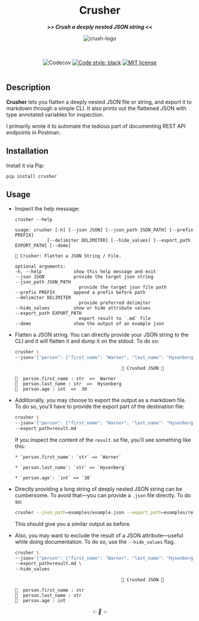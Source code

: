 <div align="center">

<h1>Crusher</h1>

<strong>>> <i>Crush a deeply nested JSON string</i> <<</strong>


<img src="https://user-images.githubusercontent.com/30027932/107146854-d7a57600-6974-11eb-978e-aab0b94743da.png" alt="crush-logo">

<br></br>
![Codecov](https://img.shields.io/codecov/c/github/rednafi/crusher?color=pink&style=flat-square&logo=appveyor)
[![Code style: black](https://img.shields.io/badge/code%20style-black-000000.svg?style=flat-square&logo=appveyor)](https://github.com/python/black)
[![MIT license](https://img.shields.io/badge/License-MIT-blue.svg?style=flat-square&logo=appveyor)](./LICENSE)
<br></br>

</div>

## Description

**Crusher** lets you flatten a deeply nested JSON file or string, and export it to markdown through a simple CLI. It also prints out the flattened JSON with type annotated variables for inspection.

I primarily wrote it to automate the tedious part of documenting REST API endpoints in Postman.

## Installation

Install it via Pip:

```
pip install crusher
```

## Usage

* Inspect the help message:

    ```
    crusher --help
    ```

    ```
    usage: crusher [-h] [--json JSON] [--json_path JSON_PATH] [--prefix PREFIX]
                [--delimiter DELIMITER] [--hide_values] [--export_path EXPORT_PATH] [--demo]

    🗿 Crusher: Flatten a JSON String / File.

    optional arguments:
    -h, --help            show this help message and exit
    --json JSON           provide the target json string
    --json_path JSON_PATH
                            provide the target json file path
    --prefix PREFIX       append a prefix before path
    --delimiter DELIMITER
                            provide preferred delimiter
    --hide_values         show or hide attribute values
    --export_path EXPORT_PATH
                            export result to `.md` file
    --demo                show the output of an example json
    ```

* Flatten a JSON string. You can directly provide your JSON string to the CLI and it will flatten it and dump it on the stdout. To do so:

    ```bash
    crusher \
    --json='{"person": {"first_name": "Warner", "last_name": "Hysenberg", "age": 30}}'
    ```

    ```
                                            🍺 Crushed JSON 🍺

    🌳  person.first_name : str  =>  Warner
    🌳  person.last_name : str  =>  Hysenberg
    🌳  person.age : int  =>  30
    ```

* Additionally, you may choose to export the output as a markdown file. To do so, you'll have to provide the export part of the destination file:

    ```bash
    crusher \
    --json='{"person": {"first_name": "Warner", "last_name": "Hysenberg", "age": 30}}' \
    --export_path=result.md
    ```

    If you inspect the content of the `result.md` file, you'll see something like this:

    ```
    * `person.first_name`: `str` => `Warner`

    * `person.last_name`: `str` => `Hysenberg`

    * `person.age`: `int` => `30`
    ```


* Directly providing a long string of deeply nested JSON string can be cumbersome. To avoid that—you can provide a `.json` file directly. To do so:

    ```bash
    crusher --json_path=examples/example.json --export_path=examples/result.md
    ```

    This should give you a similar output as before.

* Also, you may want to exclude the result of a JSON attribute—useful while doing documentation. To do so, use the `--hide_values` flag.

    ```bash
    crusher \
    --json='{"person": {"first_name": "Warner", "last_name": "Hysenberg", "age": 30}}' \
    --export_path=result.md \
    --hide_values
    ```

    ```
                                            🍺 Crushed JSON 🍺

    🌳  person.first_name : str
    🌳  person.last_name : str
    🌳  person.age : int
    ```


<div align="center">
<i> ✨ 🍰 ✨ </i>
</div>
